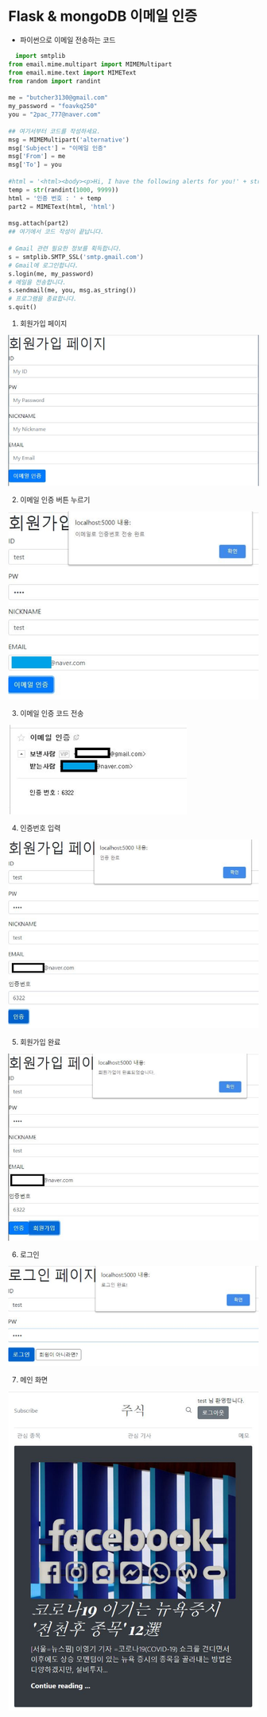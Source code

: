 
Flask & mongoDB 이메일 인증
==========================  

- 파이썬으로 이메일 전송하는 코드  

``` python
  import smtplib
from email.mime.multipart import MIMEMultipart
from email.mime.text import MIMEText
from random import randint

me = "butcher3130@gmail.com"
my_password = "foavkq250"
you = "2pac_777@naver.com"

## 여기서부터 코드를 작성하세요.
msg = MIMEMultipart('alternative')
msg['Subject'] = "이메일 인증"
msg['From'] = me
msg['To'] = you

#html = '<html><body><p>Hi, I have the following alerts for you!' + str(randint(1000, 9999)) +'</p></body></html>'
temp = str(randint(1000, 9999))
html = '인증 번호 : ' + temp
part2 = MIMEText(html, 'html')

msg.attach(part2)
## 여기에서 코드 작성이 끝납니다. 

# Gmail 관련 필요한 정보를 획득합니다.
s = smtplib.SMTP_SSL('smtp.gmail.com')
# Gmail에 로그인합니다. 
s.login(me, my_password)
# 메일을 전송합니다.
s.sendmail(me, you, msg.as_string())
# 프로그램을 종료합니다.
s.quit()
  ```  

1. 회원가입 페이지   

![screenshot1](/image/0728-1.JPG)  

2. 이메일 인증 버튼 누르기

![screenshot1](/image/0728-2.JPG)  

3. 이메일 인증 코드 전송

![screenshot1](/image/0728-3.JPG)  

4. 인증번호 입력

![screenshot1](/image/0728-4.JPG)  

5. 회원가입 완료

![screenshot1](/image/0728-5.JPG)  

6. 로그인

![screenshot1](/image/0728-6.JPG)  

7. 메인 화면

![screenshot1](/image/0728-7.JPG)  



